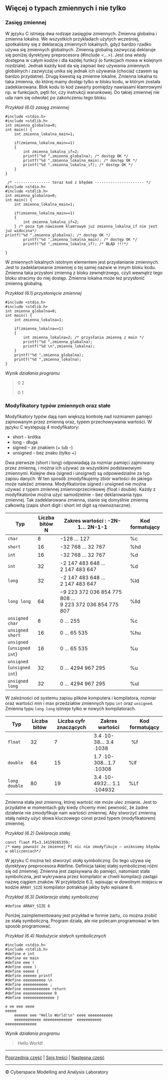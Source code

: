 ## Więcej o typach zmiennych i nie tylko
### **Zasięg zmiennej**
W języku C istnieją dwa rodzaje zasięgów zmiennych. Zmienna globalna i zmienna lokalna. We wszystkich przykładach użytych wcześniej, spotkaliśmy się z deklaracją zmiennych lokalnych, gdyż bardzo rzadko używa się zmiennych globalnych. Zmienną globalną zazwyczaj deklaruje się poniżej dyrektywy preprocesora (#include <…>). Jest ona wtedy dostępna w całym kodzie i dla każdej funkcji (o funkcjach mowa w kolejnym rozdziale). Jednak każdy kod da się zapisać bez używania zmiennych globalnych i zazwyczaj unika się jednak ich używania (chociaż czasem są bardzo przydatne). Drugą kwestią są zmienne lokalne. Zmienna lokalna to taka zmienna, do której mamy dostęp tylko w bloku kodu, w którym została zadeklarowana. Blok kodu to kod zawarty pomiędzy nawiasami klamrowymi np. w funkcjach, pętli for, czy instrukcji warunkowej. Do takiej zmiennej nie uda nam się odwołać po zakończeniu tego bloku. 

*Przykład (6.0) zasięg zmiennej*
```
#include <stdio.h>
#include <stdlib.h>
int zmienna_globalna=0;
int main() {
	int zmienna_lokalna_main=1;
	
	if(zmienna_lokalna_main==1)
	{
		int zmienna_lokalna_if=2;
 		printf("%d ",zmienna_globalna); /* dostęp OK */
 		printf("%d ",zmienna_lokalna_main); /* dostęp OK */
 		printf("%d ",zmienna_lokalna_if); /* dostęp OK */
	}
}
```
```
 /* ---------------- teraz kod z błędem ---------------------- */
#include <stdio.h>
#include <stdlib.h>
int zmienna_globalna=0;
int main() {
	int zmienna_lokalna_main=1;
	
	if(zmienna_lokalna_main==1)
	{
		int zmienna_lokalna_if=2;
	} /* poza tym nawiasem klamrowym już zmienna_lokalna_if nie jest już widoczna*/
printf("%d ",zmienna_globalna); /* dostęp OK */
 		printf("%d ",zmienna_lokalna_main); /* dostęp OK */
 		printf("%d ",zmienna_lokalna_if); /* BŁĄD !!!*/

}

```

W zmiennych lokalnych istotnym elementem jest przysłanianie zmiennych. Jest to zadeklarowanie zmiennej o tej samej nazwie w innym bloku kodu. Zmienna taka przysłoni zmienną z bloku zewnętrznego, czyli wewnątrz tego bloku stracimy do niej dostęp. Zmienna lokalna może też przysłonić zmienną globalną.

*Przykład (6.1) przysłonięcie zmiennej*
```
#include <stdio.h>
#include <stdlib.h>
int zmienna_globalna=0;
int main() {
	int zmienna_lokalna=1;
	
	if(zmienna_lokalna==1)
	{
		int zmienna_lokalna=2; /* przysłania zmienną z main */
 		printf("%d ",zmienna_globalna);
 		printf("%d \n",zmienna_lokalna);
	}
	printf("%d ",zmienna_globalna);
 	printf("%d ",zmienna_lokalna);
}

```

*Wynik działania programu*

>0 2
>
>0 1

### **Modyfikatory typów zmiennych oraz stałe**
Modyfikatory typów dają nam większą kontrolę nad rozmiarem pamięci zajmowanym przez zmienną oraz, typem przechowywania wartości. W języku C występują 4 modyfikatory:

- short - krótka
- long - długa
- signed – ze znakiem (+ lub -)
- unsigned – bez znaku (tylko +)

Dwa pierwsze (short i long) odpowiadają za rozmiar pamięci zajmowany przez zmienną, i można ich używać ze wszystkimi podstawowymi zmiennymi. Kolejne dwa (signed i unsigned) są odpowiedzialne za typ zapisu danych. W ten sposób zmodyfikujemy zbiór wartości do jakiego może należeć zmienna. Modyfikatorów signed i unsigned nie można używać z typem zmiennej zmiennoprzecinkowej (float i double). Każdy z modyfikatorów można użyć samodzielnie – bez deklarowania typu zmiennej. Tak zadeklarowana zmienna, stanie się domyślnie zmienną całkowitą (zapis  short digit  i short int digit są równoznaczne).  

|Typ|Liczba bitów N|Zakres wartości : -2N-1… 2N-1-1|Kod formatujący|
| - | - | - | - |
|`char`|8 |-128 … 127|%c|
|`short`|16|-32 768 … 32 767|%hd |
|`int` |16|-32 768 … 32 767|%d|
|`int` |32|-2 147 483 648 … 2 147 483 647|%d|
|`long`|32|-2 147 483 648 … 2 147 483 647|%ld |
|`long long`|64|−9 223 372 036 854 775 808 …9 223 372 036 854 775 807|%lld |
|`unsigned char`|8|0 … 255|%c|
|`unsigned short`|16|0 … 65 535|%hu |
|`unsigned` (`unsigned int`)|16|0 … 65 535|%u |
|`unsigned` (`unsigned int`)|32|0 … 4294 967 295|%u|
|`unsigned long`|32|0 … 4294 967 295|%ul |

W zależności od systemu zapisu plików komputera i kompilatora, rozmiar oraz wartości min i max przedziałów zmiennych typu `int` oraz `unsigned`. 
Zmienna typu `long long` istnieje tylko w nowych kompilatorach.

|Typ|Liczba bitów|Liczba cyfr znaczących|Zakres wartości  |Kod formatujący|
| - | - | - | - | - |
|`float` |32|7|3.4 ∙10-38… 3.4 ∙1038|` `%f|
|`double`|64|15|1.7 ∙10-308…1.7 ∙10308|%lf|
|`long double`|80|19|3.4 ∙10-4932… 1.1 ∙104932|%Lf|

Zmienna stała jest zmienną, której wartość nie może ulec zmianie. Jest to przydatne w momentach gdy kiedy chcemy mieć pewność, że żadne działanie nie zmodyfikuje nam wartości zmiennej. Aby stworzyć zmienną stałą należy użyć słowa kluczowego const przed typem (modyfikatorem) zmiennej.

*Przykład (6.2) Deklaracja stałej*
```
const flaot PI=3.14159265359;
/* mamy pewność że zmiennej PI nic nie zmodyfikuje – unikniemy błędów w obliczeniach*/
```

W języku C można też stworzyć *stałą symboliczną*. Do tego używa się dyrektywy preprocesora #define. Definicja takiej stałej symbolicznej różni się od zmiennej. Zmienna jest zapisywana do pamięci, natomiast stała symboliczna, jest wykrywana przez kompilator w chwili kompilacji zastąpi nazwę ciągiem znaków. W przykładzie 6.3, wpisując w dowolnym miejscu w kodzie `ARRAY_SIZE` kompilator potraktuje jakby było wpisane 6.

*Przykład (6.3) Deklaracja stałej symbolicznej*

`#define ARRAY_SIZE 6`

Poniżej zaimplementowany jest przykład w formie żartu, co można zrobić ze stałą symboliczną. Program działa, ale nie polecam programować w ten sposób programować.

*Przykład (6.4) Nadużycie stałych symbolicznych*
```
#include <stdio.h>
#include <stdlib.h>
#define e int
#define ee main
#define eee (
#define eeee )
#define eeeee {
#define eeeeee printf
#define eeeeeeeeee \n
#define eeeeeeeeeee ;
#define eeeeeeeeeeee return
#define eeeeeeeeeeeee 0
#define eeeeeeeeeeeeee }

e ee eee eeee
eeeee
	eeeeee eee "Hello World!\n" eeee eeeeeeeeeee
	eeeeeeeeeeee eeeeeeeeeeeee  eeeeeeeeeee
eeeeeeeeeeeeee

```
*Wynik działania programu*

>Hello World!

***
[Poprzednia część](https://github.com/CyberMALab/Instrukcja-wyboru-switch-case.git) | [Spis treści](https://github.com/CyberMALab/Wprowadzenie-do-programowania-w-j-zyku-ANSI-C.git) | [Następna część](https://github.com/CyberMALab/Comming-Soon.git)
***
&copy; Cyberspace Modelling and Analysis Laboratory
